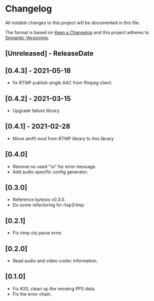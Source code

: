 # Changelog

All notable changes to this project will be documented in this file.

The format is based on [Keep a Changelog](http://keepachangelog.com/)
and this project adheres to [Semantic Versioning](http://semver.org/).

<!-- next-header -->

## [Unreleased] - ReleaseDate

## [0.4.3] - 2021-05-18
- fix RTMP publish single AAC from ffmpeg client.

## [0.4.2] - 2021-03-15
- Upgrade failure library.

## [0.4.1] - 2021-02-28
- Move amf0 mod from RTMP library to this library

## [0.4.0]
- Remove no used "\n" for error message.
- Add audio specific config generator.
  
## [0.3.0]
- Reference bytesio v0.3.0.
- Do some refactoring for rtsp2rtmp.

## [0.2.1]
- Fix rtmp cts parse error.

## [0.2.0]
- Read audio and video codec information.

## [0.1.0]
- Fix #20, clean up the remaing PPS data.
- Fix the error chain.





